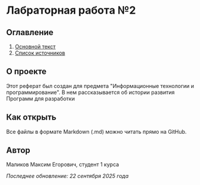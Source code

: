 
# Лабраторная работа №2

## Оглавление
1. [Основной текст](main.md)
2. [Список источников](sources.md)

## О проекте
Этот реферат был создан для предмета "Информационные технологии и программирование". 
В нем рассказывается об истории развития Программ для разработки

## Как открыть
Все файлы в формате Markdown (.md) можно читать прямо на GitHub.

## Автор
Маликов Максим Егорович, студент 1 курса

*Последнее обновление: 22 сентября 2025 года*
